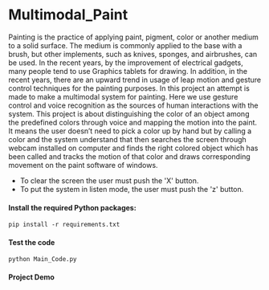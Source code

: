 # Multimodal_Paint

Painting is the practice of applying paint, pigment, color or another medium to a solid surface. The medium is commonly applied to the base with a brush, but other 
implements, such as knives, sponges, and airbrushes, can be used. In the recent years, by the improvement of electrical gadgets, many people tend to use  Graphics tablets for drawing. In addition, in the recent years, there are an upward trend in usage of leap motion and gesture control techniques for the painting purposes. In this project an attempt is made to make a multimodal system for painting. Here we use gesture control and voice recognition as the sources of human interactions with  the system. This project is about distinguishing the color of an object among the predefined colors through voice and mapping the motion into the paint. It means the user doesn’t need to pick a color up by hand but by calling a color and the system understand that then searches the screen through webcam installed on computer and finds the right colored object which has been called and tracks the motion of that color and draws corresponding movement on the paint software of windows. 

* To clear the screen the user must push the 'X' button.
* To put the system in listen mode, the user must push the 'z' button.

#### Install the required Python packages:
```
pip install -r requirements.txt
```
#### Test the code
```
python Main_Code.py
```
#### Project Demo
